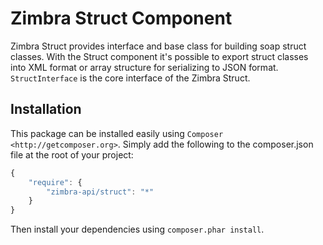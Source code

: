 Zimbra Struct Component
=======================
Zimbra Struct provides interface and base class for building soap struct classes. With the Struct component it's possible to export struct classes into XML format or array structure for serializing to JSON format.
``StructInterface`` is the core interface of the Zimbra Struct.

## Installation

This package can be installed easily using `Composer <http://getcomposer.org>`.
Simply add the following to the composer.json file at the root of your project:

```javascript
{
    "require": {
        "zimbra-api/struct": "*"
    }
}
```
Then install your dependencies using ``composer.phar install``.
